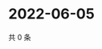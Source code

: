 # 2022-06-05

共 0 条

<!-- BEGIN WEIBO -->
<!-- 最后更新时间 Sun Jun 05 2022 18:15:12 GMT+0800 (China Standard Time) -->

<!-- END WEIBO -->
